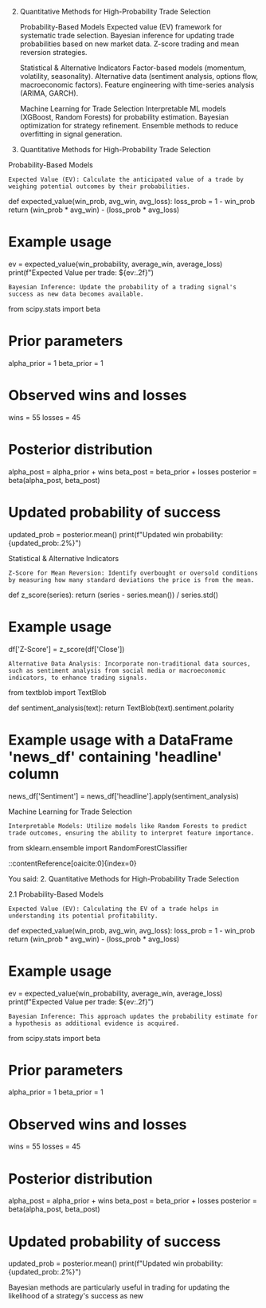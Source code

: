 2. Quantitative Methods for High-Probability Trade Selection

    Probability-Based Models
        Expected value (EV) framework for systematic trade selection.
        Bayesian inference for updating trade probabilities based on new market data.
        Z-score trading and mean reversion strategies.

    Statistical & Alternative Indicators
        Factor-based models (momentum, volatility, seasonality).
        Alternative data (sentiment analysis, options flow, macroeconomic factors).
        Feature engineering with time-series analysis (ARIMA, GARCH).

    Machine Learning for Trade Selection
        Interpretable ML models (XGBoost, Random Forests) for probability estimation.
        Bayesian optimization for strategy refinement.
        Ensemble methods to reduce overfitting in signal generation.


2. Quantitative Methods for High-Probability Trade Selection

Probability-Based Models

    Expected Value (EV): Calculate the anticipated value of a trade by weighing potential outcomes by their probabilities.

  def expected_value(win_prob, avg_win, avg_loss):
      loss_prob = 1 - win_prob
      return (win_prob * avg_win) - (loss_prob * avg_loss)

  # Example usage
  ev = expected_value(win_probability, average_win, average_loss)
  print(f"Expected Value per trade: ${ev:.2f}")

    Bayesian Inference: Update the probability of a trading signal's success as new data becomes available.

  from scipy.stats import beta

  # Prior parameters
  alpha_prior = 1
  beta_prior = 1

  # Observed wins and losses
  wins = 55
  losses = 45

  # Posterior distribution
  alpha_post = alpha_prior + wins
  beta_post = beta_prior + losses
  posterior = beta(alpha_post, beta_post)

  # Updated probability of success
  updated_prob = posterior.mean()
  print(f"Updated win probability: {updated_prob:.2%}")

Statistical & Alternative Indicators

    Z-Score for Mean Reversion: Identify overbought or oversold conditions by measuring how many standard deviations the price is from the mean.

  def z_score(series):
      return (series - series.mean()) / series.std()

  # Example usage
  df['Z-Score'] = z_score(df['Close'])

    Alternative Data Analysis: Incorporate non-traditional data sources, such as sentiment analysis from social media or macroeconomic indicators, to enhance trading signals.

  from textblob import TextBlob

  def sentiment_analysis(text):
      return TextBlob(text).sentiment.polarity

  # Example usage with a DataFrame 'news_df' containing 'headline' column
  news_df['Sentiment'] = news_df['headline'].apply(sentiment_analysis)

Machine Learning for Trade Selection

    Interpretable Models: Utilize models like Random Forests to predict trade outcomes, ensuring the ability to interpret feature importance.

  from sklearn.ensemble import RandomForestClassifier
 
::contentReference[oaicite:0]{index=0}
 

You said:
2. Quantitative Methods for High-Probability Trade Selection

2.1 Probability-Based Models

    Expected Value (EV): Calculating the EV of a trade helps in understanding its potential profitability.

  def expected_value(win_prob, avg_win, avg_loss):
      loss_prob = 1 - win_prob
      return (win_prob * avg_win) - (loss_prob * avg_loss)

  # Example usage
  ev = expected_value(win_probability, average_win, average_loss)
  print(f"Expected Value per trade: ${ev:.2f}")

    Bayesian Inference: This approach updates the probability estimate for a hypothesis as additional evidence is acquired.

  from scipy.stats import beta

  # Prior parameters
  alpha_prior = 1
  beta_prior = 1

  # Observed wins and losses
  wins = 55
  losses = 45

  # Posterior distribution
  alpha_post = alpha_prior + wins
  beta_post = beta_prior + losses
  posterior = beta(alpha_post, beta_post)

  # Updated probability of success
  updated_prob = posterior.mean()
  print(f"Updated win probability: {updated_prob:.2%}")

Bayesian methods are particularly useful in trading for updating the likelihood of a strategy's success as new
